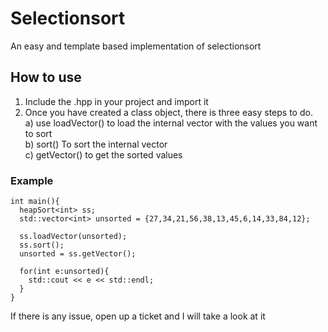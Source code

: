 # Selectionsort
An easy and template based implementation of selectionsort

## How to use ##
1) Include the .hpp in your project and import it
2) Once you have created a class object, there is three easy steps to do.<br/>
  a) use loadVector() to load the internal vector with the values you want to sort <br/>
  b) sort() To sort the internal vector<br/>
  c) getVector() to get the sorted values<br/>

### Example ###
```
int main(){
  heapSort<int> ss;
  std::vector<int> unsorted = {27,34,21,56,38,13,45,6,14,33,84,12};

  ss.loadVector(unsorted);
  ss.sort();
  unsorted = ss.getVector();

  for(int e:unsorted){
    std::cout << e << std::endl;
  }
}
```

If there is any issue, open up a ticket and I will take a look at it
